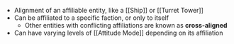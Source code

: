 - Alignment of an affiliable entity, like a [[Ship]] or [[Turret Tower]]
- Can be affiliated to a specific faction, or only to itself
	- Other entities with conflicting affiliations are known as **cross-aligned**
- Can have varying levels of [[Attitude Mode]] depending on its affiliation